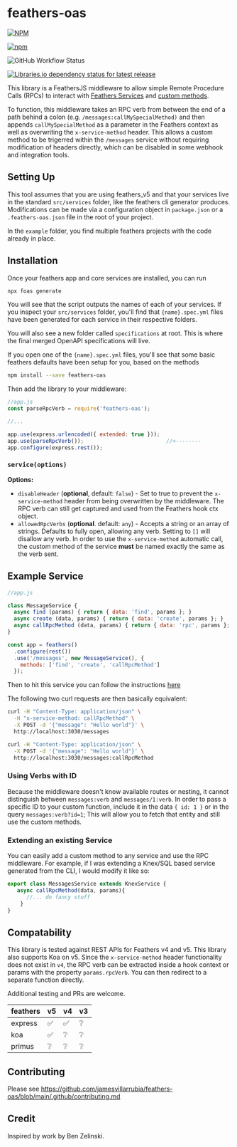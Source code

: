 # feathers-oas
                    
[![NPM](https://img.shields.io/npm/l/feathers-oas)](https://github.com/jamesvillarrubia/feathers-oas/blob/main/LICENSE) 

[![npm](https://img.shields.io/npm/v/feathers-oas?label=latest)](https://www.npmjs.com/package/feathers-oas)

![GitHub Workflow Status](https://img.shields.io/github/actions/workflow/status/jamesvillarrubia/feathers-oas/npm-publish.yml?branch=main)

[![Libraries.io dependency status for latest release](https://img.shields.io/librariesio/release/NPM/feathers-oas)]()

<!-- [![Download Status](https://img.shields.io/npm/dm/feathers-oas.svg)](https://www.npmjs.com/package/feathers-oas) -->




This library is a FeathersJS middleware to allow simple Remote Procedure Calls (RPCs) to interact with [Feathers Services](https://feathersjs.com/guides/basics/services.html) and [custom methods](https://feathersjs.com/api/services.html#custom-methods). 

To function, this middleware takes an RPC verb from between the end of a path behind a colon (e.g. `/messages:callMySpecialMethod)` and then appends `callMySpecialMethod` as a parameter in the Feathers context as well as overwriting the `x-service-method` header.  This allows a custom method to be trigerred within the `/messages` service without requiring modification of headers directly, which can be disabled in some webhook and integration tools.

## Setting Up

This tool assumes that you are using feathers_v5 and that your services live in the standard `src/services` folder, like the feathers cli generator produces.  Modifications can be made via a configuration object in `package.json` or a `.feathers-oas.json` file in the root of your project.


In the `example` folder, you find multiple feathers projects with the code already in place.

## Installation

Once your feathers app and core services are installed, you can run

```bash
npx foas generate
```

You will see that the script outputs the names of each of your services.  If you inspect your `src/services` folder, you'll find that `{name}.spec.yml` files have been generated for each service in their respective folders.

You will also see a new folder called `specifications` at root.  This is where the final merged OpenAPI specifications will live.

If you open one of the `{name}.spec.yml` files, you'll see that some basic feathers defaults have been setup for you, based on the methods 


```bash
npm install --save feathers-oas
```

Then add the library to your middleware:

```js 
//app.js
const parseRpcVerb = require('feathers-oas');

//...

app.use(express.urlencoded({ extended: true }));
app.use(parseRpcVerb());                          //<--------
app.configure(express.rest());
```

### `service(options)`
__Options:__
- `disableHeader` (**optional**, default: `false`) - Set to true to prevent the `x-service-method` header from being overwritten by the middleware.  The RPC verb can still get captured and used from the Feathers hook ctx object.
- `allowedRpcVerbs` (**optional**. default: `any`) - Accepts a string or an array of strings.  Defaults to fully open, allowing any verb.  Setting to `[]` will disallow any verb. In order to use the `x-service-method` automatic call, the custom method of the service **must** be named exactly the same as the verb sent.


## Example Service
```javascript
//app.js

class MessageService {
  async find (params) { return { data: 'find', params }; }
  async create (data, params) { return { data: 'create', params }; }
  async callRpcMethod (data, params) { return { data: 'rpc', params }; }
}

const app = feathers()
  .configure(rest())
  .use('/messages', new MessageService(), {
    methods: ['find', 'create', 'callRpcMethod']
  });
```

Then to hit this service you can follow the instructions [here](https://feathersjs.com/api/client/rest.html#custom-methods-1)

The following two curl requests are then basically equivalent:

```bash 
curl -H "Content-Type: application/json" \
  -H "x-service-method: callRpcMethod" \
  -X POST -d '{"message": "Hello world"}' \ 
  http://localhost:3030/messages

curl -H "Content-Type: application/json" \
  -X POST -d '{"message": "Hello world"}' \ 
  http://localhost:3030/messages:callRpcMethod
```

### Using Verbs with ID

Because the middleware doesn't know available routes or nesting, it cannot distinguish between `messages:verb` and `messages/1:verb`.  In order to pass a specific ID to your custom function, include it in the data `{ id: 1 }` or in the query `messages:verb?id=1`;  This will allow you to fetch that entity and still use the custom methods.

### Extending an existing Service

You can easily add a custom method to any service and use the RPC middleware.  For example, if I was extending a Knex/SQL based service generated from the CLI, I would modify it like so:

```javascript
export class MessagesService extends KnexService {
   async callRpcMethod(data, params){
      //... do fancy stuff
    }
}
```

## Compatability
This library is tested against REST APIs for Feathers v4 and v5.  This library also supports Koa on v5. Since the `x-service-method` header functionality does not exist in `v4`, the RPC verb can be extracted inside a hook context or params with the property `params.rpcVerb`.  You can then redirect to a separate function directly.

Additional testing and PRs are welcome.

| feathers | v5                 | v4                 | v3              | 
|----------|--------------------|--------------------|-----------------|
| express  | :white_check_mark: | :white_check_mark: | :grey_question: |  
| koa      | :white_check_mark: | :grey_question:    | :grey_question: |  
| primus   | :grey_question:    | :grey_question:    | :grey_question: |


## Contributing
Please see https://github.com/jamesvillarrubia/feathers-oas/blob/main/.github/contributing.md
 
## Credit
Inspired by work by Ben Zelinski.

